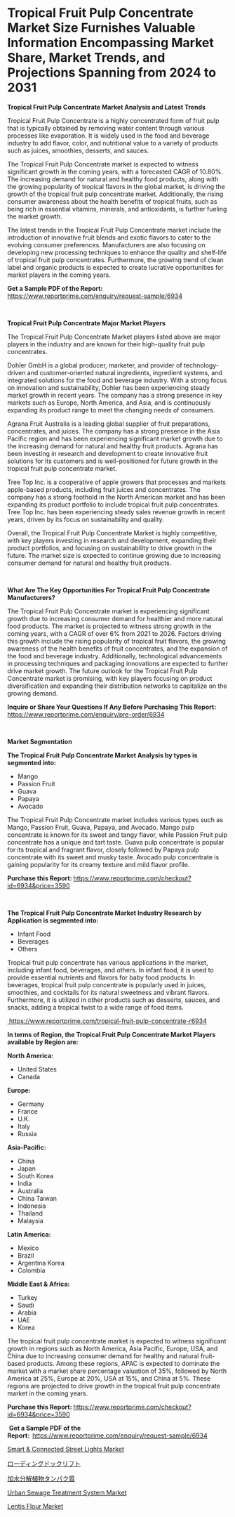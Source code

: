 <p><h1>Tropical Fruit Pulp Concentrate Market Size Furnishes Valuable Information Encompassing Market Share, Market Trends, and Projections Spanning from 2024 to 2031</h1></p><p><strong>Tropical Fruit Pulp Concentrate Market Analysis and Latest Trends</strong></p>
<p><p>Tropical Fruit Pulp Concentrate is a highly concentrated form of fruit pulp that is typically obtained by removing water content through various processes like evaporation. It is widely used in the food and beverage industry to add flavor, color, and nutritional value to a variety of products such as juices, smoothies, desserts, and sauces.</p><p>The Tropical Fruit Pulp Concentrate market is expected to witness significant growth in the coming years, with a forecasted CAGR of 10.80%. The increasing demand for natural and healthy food products, along with the growing popularity of tropical flavors in the global market, is driving the growth of the tropical fruit pulp concentrate market. Additionally, the rising consumer awareness about the health benefits of tropical fruits, such as being rich in essential vitamins, minerals, and antioxidants, is further fueling the market growth.</p><p>The latest trends in the Tropical Fruit Pulp Concentrate market include the introduction of innovative fruit blends and exotic flavors to cater to the evolving consumer preferences. Manufacturers are also focusing on developing new processing techniques to enhance the quality and shelf-life of tropical fruit pulp concentrates. Furthermore, the growing trend of clean label and organic products is expected to create lucrative opportunities for market players in the coming years.</p></p>
<p><strong>Get a Sample PDF of the Report:&nbsp;</strong> <a href="https://www.reportprime.com/enquiry/request-sample/6934">https://www.reportprime.com/enquiry/request-sample/6934</a></p>
<p>&nbsp;</p>
<p><strong>Tropical Fruit Pulp Concentrate Major Market Players</strong></p>
<p><p>The Tropical Fruit Pulp Concentrate Market players listed above are major players in the industry and are known for their high-quality fruit pulp concentrates.</p><p>Dohler GmbH is a global producer, marketer, and provider of technology-driven and customer-oriented natural ingredients, ingredient systems, and integrated solutions for the food and beverage industry. With a strong focus on innovation and sustainability, Dohler has been experiencing steady market growth in recent years. The company has a strong presence in key markets such as Europe, North America, and Asia, and is continuously expanding its product range to meet the changing needs of consumers.</p><p>Agrana Fruit Australia is a leading global supplier of fruit preparations, concentrates, and juices. The company has a strong presence in the Asia Pacific region and has been experiencing significant market growth due to the increasing demand for natural and healthy fruit products. Agrana has been investing in research and development to create innovative fruit solutions for its customers and is well-positioned for future growth in the tropical fruit pulp concentrate market.</p><p>Tree Top Inc. is a cooperative of apple growers that processes and markets apple-based products, including fruit juices and concentrates. The company has a strong foothold in the North American market and has been expanding its product portfolio to include tropical fruit pulp concentrates. Tree Top Inc. has been experiencing steady sales revenue growth in recent years, driven by its focus on sustainability and quality.</p><p>Overall, the Tropical Fruit Pulp Concentrate Market is highly competitive, with key players investing in research and development, expanding their product portfolios, and focusing on sustainability to drive growth in the future. The market size is expected to continue growing due to increasing consumer demand for natural and healthy fruit products.</p></p>
<p>&nbsp;</p>
<p><strong>What Are The Key Opportunities For Tropical Fruit Pulp Concentrate Manufacturers?</strong></p>
<p><p>The Tropical Fruit Pulp Concentrate market is experiencing significant growth due to increasing consumer demand for healthier and more natural food products. The market is projected to witness strong growth in the coming years, with a CAGR of over 6% from 2021 to 2026. Factors driving this growth include the rising popularity of tropical fruit flavors, the growing awareness of the health benefits of fruit concentrates, and the expansion of the food and beverage industry. Additionally, technological advancements in processing techniques and packaging innovations are expected to further drive market growth. The future outlook for the Tropical Fruit Pulp Concentrate market is promising, with key players focusing on product diversification and expanding their distribution networks to capitalize on the growing demand.</p></p>
<p><strong>Inquire or Share Your Questions If Any Before Purchasing This Report:</strong> <a href="https://www.reportprime.com/enquiry/pre-order/6934">https://www.reportprime.com/enquiry/pre-order/6934</a></p>
<p>&nbsp;</p>
<p><strong>Market Segmentation</strong></p>
<p><strong>The Tropical Fruit Pulp Concentrate Market Analysis by types is segmented into:</strong></p>
<p><ul><li>Mango</li><li>Passion Fruit</li><li>Guava</li><li>Papaya</li><li>Avocado</li></ul></p>
<p><p>The Tropical Fruit Pulp Concentrate market includes various types such as Mango, Passion Fruit, Guava, Papaya, and Avocado. Mango pulp concentrate is known for its sweet and tangy flavor, while Passion Fruit pulp concentrate has a unique and tart taste. Guava pulp concentrate is popular for its tropical and fragrant flavor, closely followed by Papaya pulp concentrate with its sweet and musky taste. Avocado pulp concentrate is gaining popularity for its creamy texture and mild flavor profile.</p></p>
<p><strong>Purchase this Report:&nbsp;</strong><a href="https://www.reportprime.com/checkout?id=6934&price=3590">https://www.reportprime.com/checkout?id=6934&price=3590</a></p>
<p>&nbsp;</p>
<p><strong>The Tropical Fruit Pulp Concentrate Market Industry Research by Application is segmented into:</strong></p>
<p><ul><li>Infant Food</li><li>Beverages</li><li>Others</li></ul></p>
<p><p>Tropical fruit pulp concentrate has various applications in the market, including infant food, beverages, and others. In infant food, it is used to provide essential nutrients and flavors for baby food products. In beverages, tropical fruit pulp concentrate is popularly used in juices, smoothies, and cocktails for its natural sweetness and vibrant flavors. Furthermore, it is utilized in other products such as desserts, sauces, and snacks, adding a tropical twist to a wide range of food items.</p></p>
<p><a href="https://www.reportprime.com/tropical-fruit-pulp-concentrate-r6934">&nbsp;https://www.reportprime.com/tropical-fruit-pulp-concentrate-r6934</a></p>
<p><strong>In terms of Region, the Tropical Fruit Pulp Concentrate Market Players available by Region are:</strong></p>
<p>
    <p> <strong> North America: </strong>
        <ul>
            <li>United States</li>
            <li>Canada</li>
        </ul>
        </p> 
    <p> <strong> Europe: </strong>
        <ul>
            <li>Germany</li>
            <li>France</li>
            <li>U.K.</li>
            <li>Italy</li>
            <li>Russia</li>
        </ul>
        </p> 
    <p> <strong> Asia-Pacific: </strong>
        <ul>
            <li>China</li>
            <li>Japan</li>
            <li>South Korea</li>
            <li>India</li>
            <li>Australia</li>
            <li>China Taiwan</li>
            <li>Indonesia</li>
            <li>Thailand</li>
            <li>Malaysia</li>
        </ul>
        </p> 
    <p> <strong> Latin America: </strong>
        <ul>
            <li>Mexico</li>
            <li>Brazil</li>
            <li>Argentina Korea</li>
            <li>Colombia</li>
        </ul>
        </p> 
    <p> <strong> Middle East & Africa: </strong>
        <ul>
            <li>Turkey</li>
            <li>Saudi</li>
            <li>Arabia</li>
            <li>UAE</li>
            <li>Korea</li>
        </ul>
    </p>
    </p>
<p><p>The tropical fruit pulp concentrate market is expected to witness significant growth in regions such as North America, Asia Pacific, Europe, USA, and China due to increasing consumer demand for healthy and natural fruit-based products. Among these regions, APAC is expected to dominate the market with a market share percentage valuation of 35%, followed by North America at 25%, Europe at 20%, USA at 15%, and China at 5%. These regions are projected to drive growth in the tropical fruit pulp concentrate market in the coming years.</p></p>
<p><strong>Purchase this Report: </strong><a href="https://www.reportprime.com/checkout?id=6934&price=3590">https://www.reportprime.com/checkout?id=6934&price=3590</a></p>
<p>&nbsp;<strong>Get a Sample PDF of the Report:&nbsp;&nbsp;</strong><a href="https://www.reportprime.com/enquiry/request-sample/6934">https://www.reportprime.com/enquiry/request-sample/6934</a></p>
<p><strong></strong></p>
<p><p><a href="https://www.linkedin.com/pulse/smart-amp-connected-street-lights-market-size-outlook-forecast-otj5e?trackingId=V4qujNYcf6hWkTCkKGSgyw%3D%3D">Smart & Connected Street Lights Market</a></p><p><a href="https://github.com/zjkmgcs938405/Market-Research-Report-List-2/blob/main/867679575738.md">ローディングドックリフト</a></p><p><a href="https://github.com/mohamedbakry57/Market-Research-Report-List-4/blob/main/672151675737.md">加水分解植物タンパク質</a></p><p><a href="https://www.linkedin.com/pulse/analyzing-urban-sewage-treatment-system-market-global-industry-zuhie?trackingId=xXWRW%2BXxKYD9eFRBKos2Yw%3D%3D">Urban Sewage Treatment System Market</a></p><p><a href="https://github.com/HenrietteMills1/Market-Research-Report-List-1/blob/main/lentis-flour-market.md">Lentis Flour Market</a></p></p>